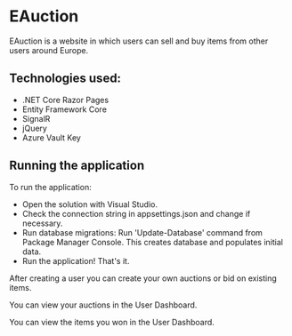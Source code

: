 # EAuction 

EAuction is a website in which users can sell and buy items from other users around Europe.


## Technologies used:

* .NET Core Razor Pages
* Entity Framework Core
* SignalR
* jQuery
* Azure Vault Key

## Running the application

To run the application:

* Open the solution with Visual Studio.
* Check the connection string in appsettings.json and change if necessary.
* Run database migrations: Run 'Update-Database' command from Package Manager Console. This creates database and populates initial data.
* Run the application! That's it.



After creating a user you can create your own auctions or bid on existing items.

You can view your auctions in the User Dashboard.

You can view the items you won in the User Dashboard.

